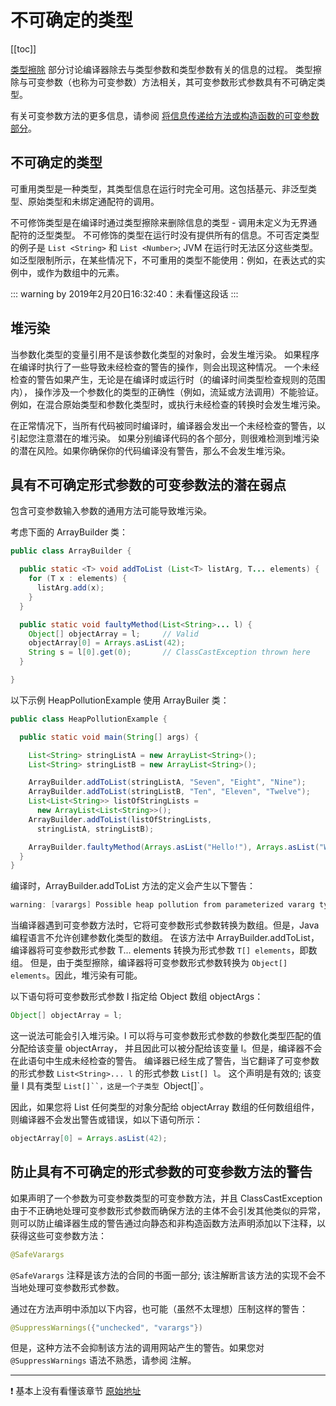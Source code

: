 # 不可确定的类型
[[toc]]

[类型擦除](./erasure.md) 部分讨论编译器除去与类型参数和类型参数有关的信息的过程。
类型擦除与可变参数（也称为可变参数）方法相关，其可变参数形式参数具有不可确定类型。

有关可变参数方法的更多信息，请参阅 [将信息传递给方法或构造函数的可变参数部分](../javaoo/arguments.md)。

## 不可确定的类型

可重用类型是一种类型，其类型信息在运行时完全可用。这包括基元、非泛型类型、原始类型和未绑定通配符的调用。

不可修饰类型是在编译时通过类型擦除来删除信息的类型 - 调用未定义为无界通配符的泛型类型。
不可修饰的类型在运行时没有提供所有的信息。不可否定类型的例子是 `List <String>` 和 `List <Number>`;
JVM 在运行时无法区分这些类型。如泛型限制所示，在某些情况下，不可重用的类型不能使用：例如，在表达式的实例中，或作为数组中的元素。

::: warning
by 2019年2月20日16:32:40：未看懂这段话
:::
## 堆污染

当参数化类型的变量引用不是该参数化类型的对象时，会发生堆污染。
如果程序在编译时执行了一些导致未经检查的警告的操作，则会出现这种情况。
一个未经检查的警告如果产生，无论是在编译时或运行时（的编译时间类型检查规则的范围内），
操作涉及一个参数化的类型的正确性（例如，流延或方法调用）不能验证。例如，在混合原始类型和参数化类型时，或执行未经检查的转换时会发生堆污染。

在正常情况下，当所有代码被同时编译时，编译器会发出一个未经检查的警告，以引起您注意潜在的堆污染。
如果分别编译代码的各个部分，则很难检测到堆污染的潜在风险。如果你确保你的代码编译没有警告，那么不会发生堆污染。

## 具有不可确定形式参数的可变参数法的潜在弱点

包含可变参数输入参数的通用方法可能导致堆污染。

考虑下面的 ArrayBuilder 类：

```java
public class ArrayBuilder {

  public static <T> void addToList (List<T> listArg, T... elements) {
    for (T x : elements) {
      listArg.add(x);
    }
  }

  public static void faultyMethod(List<String>... l) {
    Object[] objectArray = l;     // Valid
    objectArray[0] = Arrays.asList(42);
    String s = l[0].get(0);       // ClassCastException thrown here
  }

}
```

以下示例 HeapPollutionExample 使用 ArrayBuiler 类：

```java
public class HeapPollutionExample {

  public static void main(String[] args) {

    List<String> stringListA = new ArrayList<String>();
    List<String> stringListB = new ArrayList<String>();

    ArrayBuilder.addToList(stringListA, "Seven", "Eight", "Nine");
    ArrayBuilder.addToList(stringListB, "Ten", "Eleven", "Twelve");
    List<List<String>> listOfStringLists =
      new ArrayList<List<String>>();
    ArrayBuilder.addToList(listOfStringLists,
      stringListA, stringListB);

    ArrayBuilder.faultyMethod(Arrays.asList("Hello!"), Arrays.asList("World!"));
  }
}
```

编译时，ArrayBuilder.addToList 方法的定义会产生以下警告：

```java
warning: [varargs] Possible heap pollution from parameterized vararg type T
```

当编译器遇到可变参数方法时，它将可变参数形式参数转换为数组。但是，Java 编程语言不允许创建参数化类型的数组。
在该方法中 ArrayBuilder.addToList，编译器将可变参数形式参数 T... elements 转换为形式参数 `T[] elements`，即数组。
但是，由于类型擦除，编译器将可变参数形式参数转换为 `Object[] elements`。因此，堆污染有可能。

以下语句将可变参数形式参数 l 指定给 Object 数组 objectArgs：

```java
Object[] objectArray = l;
```

这一说法可能会引入堆污染。l 可以将与可变参数形式参数的参数化类型匹配的值分配给该变量 objectArray，
并且因此可以被分配给该变量 l。但是，编译器不会在此语句中生成未经检查的警告。
编译器已经生成了警告，当它翻译了可变参数的形式参数 `List<String>... l` 的形式参数 `List[] l`。
这个声明是有效的; 该变量 l 具有类型 `List[]``，这是一个子类型 `Object[]`。


因此，如果您将 List 任何类型的对象分配给  objectArray 数组的任何数组组件，则编译器不会发出警告或错误，如以下语句所示：

```java
objectArray[0] = Arrays.asList(42);
```

## 防止具有不可确定的形式参数的可变参数方法的警告


如果声明了一个参数为可变参数类型的可变参数方法，并且 ClassCastException 由于不正确地处理可变参数形式参数而确保方法的主体不会引发其他类似的异常，
则可以防止编译器生成的警告通过向静态和非构造函数方法声明添加以下注释，以获得这些可变参数方法：

```java
@SafeVarargs
```

`@SafeVarargs` 注释是该方法的合同的书面一部分; 该注解断言该方法的实现不会不当地处理可变参数形式参数。

通过在方法声明中添加以下内容，也可能（虽然不太理想）压制这样的警告：

```java
@SuppressWarnings({"unchecked", "varargs"})
```

但是，这种方法不会抑制该方法的调用网站产生的警告。如果您对 `@SuppressWarnings` 语法不熟悉，请参阅 注解。


---

:exclamation: 基本上没有看懂该章节 [原始地址](https://docs.oracle.com/javase/tutorial/java/generics/nonReifiableVarargsType.html)
